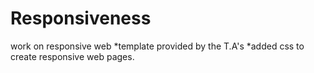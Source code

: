 # Responsiveness
work on responsive web
*template provided by the T.A's
*added css to create responsive web pages.
